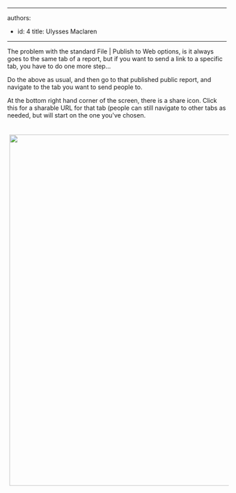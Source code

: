 

---
authors:
  - id: 4
    title: Ulysses Maclaren
---




<span class='intro'> The problem with the standard File | Publish to Web options, is it always goes​ to the same tab of a report, but if you want to send a link to a specific tab, you have to do one more step...<br> </span>

<p>Do the above as usual, and then go to that published public report, and navigate to the tab you want to send people to.&#160;</p><p>At the bottom right hand corner of the screen, there is a share icon. Click this for a sharable&#160;URL for that tab (people can still navigate to other tabs as needed, but will start on the one you've chosen.<br></p><dl class="ssw15-rteElement-ImageArea">​<br><img src="/PublishingImages/Power%20BI%20-%20Share%20Tab.png" alt="" style="margin&#58;5px;width&#58;808px;" />​<br></dl>


